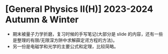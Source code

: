 # [General Physics Ⅱ(H)] 2023-2024 Autumn & Winter

- 期末被量子力学折磨，复习时候的手写笔记(大部分是 slide 的内容，还有一些是整理的有限/无限深方阱中求解薛定谔方程的方法)。
- 另一份是电磁学和光学的主要公式和定理，比较简略。
